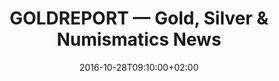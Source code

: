 ---
date: 2016-10-28T09:10:00+02:00
description: "German language gold report. Tips, tricks, news & glossary on coins, bullion bars and precious-metals investments."
sitelink: http://www.bullion-investor.com/report/
tags:
- 'gold price'
- blog
- coins
- deutschland
- finance
- germany
- gold
- investment
- news
- numismatics
- palladium
- platinum
- report
- silver
thumbnail: /img/bullion-investor-com.png
title: GOLDREPORT — Gold, Silver & Numismatics News
---